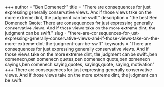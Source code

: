 +++
author = "Ben Domenech"
title = "There are consequences for just expressing generally conservative views. And if those views take on the more extreme dint, the judgment can be swift."
description = "the best Ben Domenech Quote: There are consequences for just expressing generally conservative views. And if those views take on the more extreme dint, the judgment can be swift."
slug = "there-are-consequences-for-just-expressing-generally-conservative-views-and-if-those-views-take-on-the-more-extreme-dint-the-judgment-can-be-swift"
keywords = "There are consequences for just expressing generally conservative views. And if those views take on the more extreme dint, the judgment can be swift.,ben domenech,ben domenech quotes,ben domenech quote,ben domenech sayings,ben domenech saying,quotes, sayings,quote, saying, motivation"
+++
There are consequences for just expressing generally conservative views. And if those views take on the more extreme dint, the judgment can be swift.
